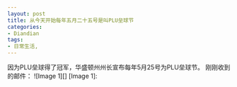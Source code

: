 ```yaml
---
layout: post
title: 从今天开始每年五月二十五号是叫PLU垒球节
categories:
- Diandian
tags:
- 日常生活, 
---
```

因为PLU垒球得了冠军，华盛顿州州长宣布每年5月25号为PLU垒球节。 刚刚收到的邮件： !\[Image 1\]\[\] \[Image 1\]: